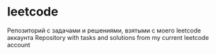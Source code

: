 # leetcode

Репозиторий с задачами и решениями, взятыми с моего leetcode аккаунта
Repository with tasks and solutions from my current leetcode account